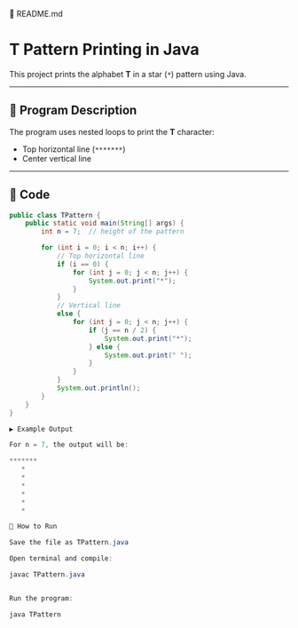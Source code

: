📘 README.md
# T Pattern Printing in Java

This project prints the alphabet **T** in a star (`*`) pattern using Java.

---

## 📌 Program Description
The program uses nested loops to print the **T** character:
- Top horizontal line (`*******`)
- Center vertical line

---

## 📝 Code

```java
public class TPattern {
    public static void main(String[] args) {
        int n = 7;  // height of the pattern

        for (int i = 0; i < n; i++) {
            // Top horizontal line
            if (i == 0) {
                for (int j = 0; j < n; j++) {
                    System.out.print("*");
                }
            } 
            // Vertical line
            else {
                for (int j = 0; j < n; j++) {
                    if (j == n / 2) {
                        System.out.print("*");
                    } else {
                        System.out.print(" ");
                    }
                }
            }
            System.out.println();
        }
    }
}

▶️ Example Output

For n = 7, the output will be:

*******
   *   
   *   
   *   
   *   
   *   
   *   

🚀 How to Run

Save the file as TPattern.java

Open terminal and compile:

javac TPattern.java


Run the program:

java TPattern

